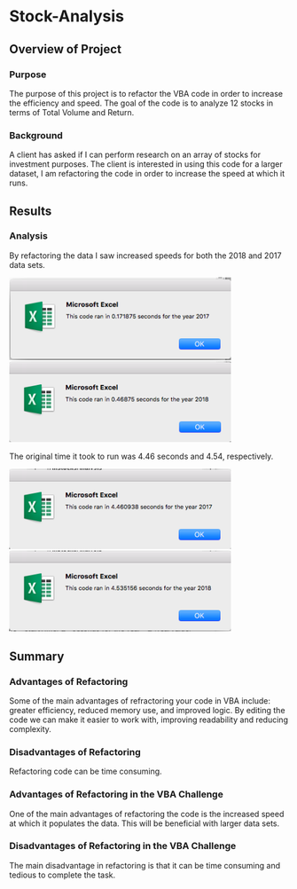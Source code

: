 # Stock-Analysis

## Overview of Project
### Purpose
The purpose of this project is to refactor the VBA code in order to increase the efficiency and speed. The goal of the code is to analyze 12 stocks in terms of Total Volume and Return.

### Background
A client has asked if I can perform research on an array of stocks for investment purposes. The client is interested in using this code for a larger dataset, I am refactoring the code in order to increase the speed at which it runs.

## Results
### Analysis
By refactoring the data I saw increased speeds for both the 2018 and 2017 data sets.

<img src="Images/VBA_Challenge_2017.png" width="400" >

<img src="Images/VBA_Challenge_2018.png" width="400" >

The original time it took to run was 4.46 seconds and 4.54, respectively.

<img src="Images/VBA_Challenge_2017_(Original).png" width="400" >

<img src="Images/VBA_Challenge_2018_(Original).png" width="400" >


## Summary
### Advantages of Refactoring
Some of the main advantages of refractoring your code in VBA include: greater efficiency, reduced memory use, and improved logic. By editing the code we can make it easier to work with, improving  readability and reducing complexity.

### Disadvantages of Refactoring
Refactoring code can be time consuming.

### Advantages of Refactoring in the VBA Challenge
One of the main advantages of refactoring the code is the increased speed at which it populates the data. This will be beneficial with larger data sets.

### Disadvantages of Refactoring in the VBA Challenge
The main disadvantage in refactoring is that it can be time consuming and tedious to complete the task.
